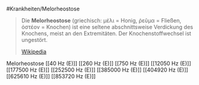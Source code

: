 #Krankheiten/Melorheostose

> Die **Melorheostose** (griechisch: μέλι = Honig, ῥεῦμα = Fließen, ὀστέον = Knochen) ist eine seltene abschnittsweise Verdickung des Knochens, meist an den Extremitäten. Der Knochenstoffwechsel ist ungestört.
>
> [Wikipedia](https://de.wikipedia.org/wiki/Melorheostose)

Melorheostose
[[40 Hz (E)]]
[[260 Hz (E)]]
[[750 Hz (E)]]
[[12050 Hz (E)]]
[[177500 Hz (E)]]
[[252500 Hz (E)]]
[[385000 Hz (E)]]
[[404920 Hz (E)]]
[[625610 Hz (E)]]
[[853720 Hz (E)]]